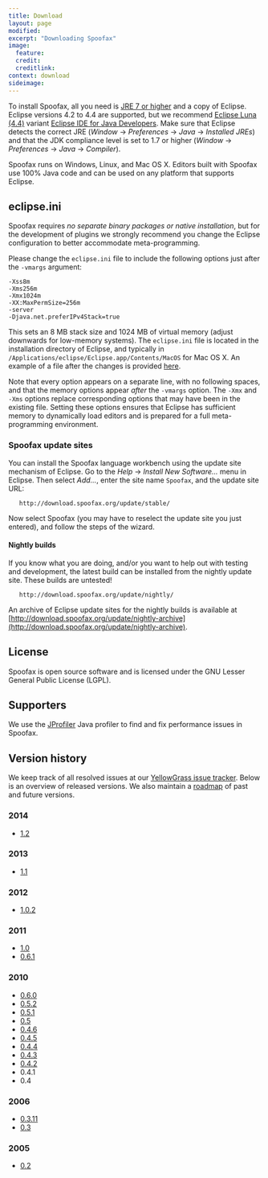 ```yaml
---
title: Download
layout: page
modified: 
excerpt: "Downloading Spoofax"
image:
  feature: 
  credit: 
  creditlink: 
context: download
sideimage: 
---
```


To install Spoofax, all you need is [JRE 7 or higher](http://www.oracle.com/technetwork/java/javase/downloads/index.html) 
and a copy of Eclipse. Eclipse versions 4.2 to 4.4 are supported, but we recommend [Eclipse Luna (4.4)](http://www.eclipse.org/downloads/) variant [Eclipse IDE for Java Developers](http://www.eclipse.org/downloads/packages/eclipse-ide-java-developers/lunasr1).
Make sure that Eclipse detects the correct JRE (_Window_ &rarr; _Preferences_ &rarr; _Java_ &rarr; _Installed JREs_) and that the JDK compliance level is set to 1.7 or higher (_Window_ &rarr; _Preferences_ &rarr; _Java_ &rarr; _Compiler_).

Spoofax runs on Windows, Linux, and Mac OS X. Editors built with Spoofax use 100% Java code and can be used on any platform that supports Eclipse.

## eclipse.ini

Spoofax requires *no separate binary packages or native installation*,
but for the development of plugins we strongly recommend you change the
Eclipse configuration to better accommodate meta-programming.

Please change the `eclipse.ini` file to include the following options
just after the `-vmargs` argument:

    -Xss8m
    -Xms256m
    -Xmx1024m
    -XX:MaxPermSize=256m
    -server
    -Djava.net.preferIPv4Stack=true

This sets an 8 MB stack size and 1024 MB of virtual memory (adjust
downwards for low-memory systems). The `eclipse.ini` file is located in
the installation directory of Eclipse, and typically in
`/Applications/eclipse/Eclipse.app/Contents/MacOS` for Mac OS X. An
example of a file after the changes is provided
[here](/Spoofax/ExampleIni).

Note that every option appears on a separate line, with no following
spaces, and that the memory options appear *after* the `-vmargs` option.
The `-Xmx` and `-Xms` options replace corresponding options that may
have been in the existing file. Setting these options ensures that
Eclipse has sufficient memory to dynamically load editors and is
prepared for a full meta-programming environment.

### Spoofax update sites

You can install the Spoofax language workbench using the update site
mechanism of Eclipse. Go to the _Help_ &rarr; _Install New Software..._ menu in
Eclipse. Then select _Add..._, enter the site name `Spoofax`, and the
update site URL:

       http://download.spoofax.org/update/stable/

Now select Spoofax (you may have to reselect the update site you just
entered), and follow the steps of the wizard.

#### Nightly builds

If you know what you are doing, and/or you want to help out with testing
and development, the latest build can be installed from the nightly
update site. These builds are untested!

       http://download.spoofax.org/update/nightly/

An archive of Eclipse update sites for the nightly builds is available at [http://download.spoofax.org/update/nightly-archive](http://download.spoofax.org/update/nightly-archive).

## License

Spoofax is open source software and is licensed under the GNU Lesser
General Public License (LGPL).

## Supporters

We use the [JProfiler](http://www.ej-technologies.com/products/jprofiler/overview.html) Java profiler to find and fix performance issues in Spoofax.

## Version history

We keep track of all resolved issues at our [YellowGrass issue
tracker](http://yellowgrass.org/project/Spoofax). Below is an overview
of released versions. We also maintain a
[roadmap](http://yellowgrass.org/roadmap/Spoofax) of past and future
versions.

### 2014

- [1.2](https://github.com/metaborg/doc/blob/master/releases/spoofax/1.2.md)

### 2013

-   [1.1](http://metaborg.org/post/2/spoofax-1.1)

### 2012

-   [1.0.2](http://strategoxt.org/Spoofax/News#1.0.2)

### 2011

-   [1.0](http://strategoxt.org/Spoofax/News#1.0)
-   [0.6.1](http://yellowgrass.org/tag/Spoofax/0.6.1)

### 2010

-   [0.6.0](http://yellowgrass.org/tag/Spoofax/0.6.0)
-   [0.5.2](http://yellowgrass.org/tag/Spoofax/0.5.2)
-   [0.5.1](http://yellowgrass.org/tag/Spoofax/0.5.1)
-   [0.5](http://yellowgrass.org/tag/Spoofax/0.5)
-   [0.4.6](http://yellowgrass.org/tag/Spoofax/0.4.6)
-   [0.4.5](http://yellowgrass.org/tag/Spoofax/0.4.5)
-   [0.4.4](http://yellowgrass.org/tag/Spoofax/0.4.4)
-   [0.4.3](http://yellowgrass.org/tag/Spoofax/0.4.3)
-   [0.4.2](http://yellowgrass.org/tag/Spoofax/0.4.2)
-   0.4.1
-   0.4

### 2006

-   [0.3.11](http://journal.boblycat.org/node/1159)
-   [0.3](http://journal.boblycat.org/node/1112)

### 2005

-   [0.2](http://journal.boblycat.org/node/1106)

